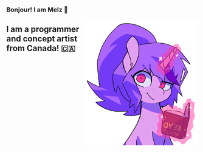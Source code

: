 ### Bonjour! I am Melz 👋

<img align="right" alt="melz-pony" src="https://github.com/melzalami/melzalami/blob/main/images/melz_read.png?raw=true" width="300" height="331" />

## I am a programmer and concept artist from Canada! 🇨🇦